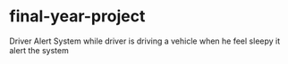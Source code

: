 # final-year-project
Driver Alert System while driver is driving a vehicle when he feel sleepy it alert the system
